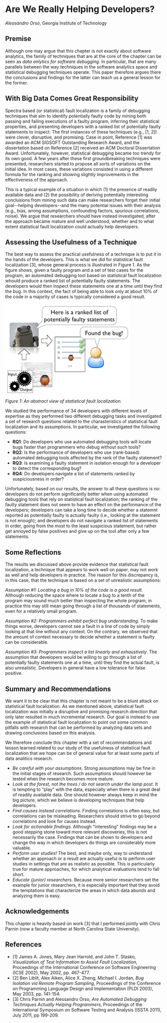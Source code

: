# Are We Really Helping Developers?

_Alessandro Orso_, Georgia Institute of Technology

## Premise

Although one may argue that this chapter is not exactly about software analytics, the family of techniques that are at the core of the chapter can be seen as _data anlytics for software debugging_. In particular, that are many parallels between the way techniques in the software analytics space and statistical debugging techniques operate. This paper therefore argues there the conclusions and findings for the latter can teach us a general lesson for the former.

## With Big Data Comes Great Responsibility

Spectra based (or statistical) fault localization is a family of debugging techniques that aim to identify potentially faulty code by mining both passing and failing executions of a faulty program, inferring their statistical properties, and presenting developers with a ranked list of potentially faulty statements to inspect. The first instances of these techniques (e.g., [1, 2]) were clever, disruptive, and promising. Case in point, Reference [1] was awarded an ACM SIGSOFT Outstanding Research Award, and the dissertation based on Reference [2] received an ACM Doctoral Dissertation Award. Unfortunately, however, statistical debugging became too trendy for its own good. A few years after these first groundbreaking techniques were presented, researchers started to propose all sorts of variations on the initial idea. In most cases, these variations consisted in using a different formula for the ranking and showing slightly improvements in the effectiveness of the approach. 

This is a typical example of a situation in which (1) the presence of readily available data and (2) the possibility of deriving potentially interesting conclusions from mining such data can make researchers forget their initial goal--helping developers--and the many potential issues with their analysis (e.g., bias, wrong assumptions, confounding factors, spurious correlations, noise). We argue that researchers should have instead investigated, after the approach became mature and well understood, whether and to what extent statistical fault localization could actually help developers.

## Assessing the Usefulness of a Technique

The best way to assess the practical usefulness of a technique is to put it in the hands of the developers. This is what we did for statistical fault localization [3], whose general process is illustrated in Figure 1. As the figure shows, given a faulty program and a set of test cases for the program, an automated debugging tool based on statistical fault localization whould produce a ranked list of potentially faulty statements. The developers would then inspect these statements one at a time until they find the bug. In this context, the fact of being able to look only at about 10% of the code in a majority of cases is typically considered a good result.

![Statistical fault localization process](statisticaldebugging.png)<br>
_Figure 1: An abstract view of statistical fault localization._

We studied the performance of 34 developers with different levels of expertise as they performed two different debugging tasks and investigated a set of research questions related to the charasteristics of statistical fault localization and its assumptions. In particular, we investigated the following questions:

+ **RQ1**: Do developers who use automated debugging tools will locate bugs faster than programmers who debug without such tools?
+ **RQ2**: Is the performance of developers who use (rank-based) automated debugging tools affected by the rank of the faulty statement?
+ **RQ3**: Is examining a faulty statement in isolation enough for a developer to detect the corresponding bug?
+ **RQ4**: Do developers navigate a list of statements ranked by suspiciousness in order?

Unfortunately, based on our results, the answer to all these questions is no: developers do not perform significantly better when using automated debugging tools that rely on statistical fault localization; the ranking of the faulty statement does not seem to have an effect on the performance of the developers; developers can take a long time to decide whether a statemnt reported as potentially faulty is actually faulty (i.e., looking at the statement is not enough); and developers do not navigate a ranked list of statements in order, going from the most to the least suspicious statement, but rather get annoyed by false positives and give up on the tool after only a few statements.

## Some Reflections

The results we discussed above provide evidence that statistical fault localization, a technique that appears to work well on paper, may not work as well and help developers in practice. The reason for this discrepancy is, in this case, that the technique is based on a set of unrealistic assumptions:

_Assumption #1: Locating a bug in 10% of the code is a good result_. Although reducing the space where to locate a bug to a tenth of the program may sound much better than inspecting the whole program, in practice this may still mean going through a list of thousands of statements, even for a relatively small program.

_Assumption #2: Programmers exhibit perfect bug understanding_. To make things worse, developers cannot see a fault in a line of code by simply looking at that line without any context. On the contrary, we observed that the amount of context necessary to decide whether a statement is faulty can be considerable.

_Assumption #3: Programmers inspect a list linearly and exhaustively_. The assumption that developers would be willing to go through a list of potentially faulty statements one at a time, until they find the actual fault, is also unrealistic. Developers in general have a low tolerance for false positive.

## Summary and Recommendations

We want it to be clear that this chapter is not meant to be a blunt attack on statistical fault localization. As we mentioned above, statistical fault localization was initially a disruptive and promising research direction that only later resulted in much incremental research. Our goal is instead to use the example of statistical fault localization to point out some common pitfalls with research that can be performed by analyzing data sets and drawing conclusions based on this analysis.

We therefore conclude this chapter with a set of recommendations and lesson learned related to our study of the usefulness of statistical fault localization that we hope can be of general value for at least some parts of data analitics research.

+ _Be careful with your assumptions_. Strong assumptions may be fine in the initial stages of research. Such assumptions should however be tested when the research becomes more mature.
+ _Look at the forest, not the trees / do not search under the lamp post_. It is tempting to "play" with the data, especially when there is a great deal of readily available data. One should however always keep in mind the big picture, which we believe is developing techniques that help developers. 
+ _Find causes instead correlations_. Finding correlations is often easy, but correlations can be misleading. Researchers should strive to go beyond correlations and look for causes instead.
+ _Look for actionable findings_. Although "interesting" findings may be a good stepping stone toward more relevant discoveries, this is not necessarily the case. Findings that can be shown to developers and change the way in which developers do things are considerably more valuable.
+ _Perform user studies!_ The best, and maybe only, way to understand whether an approach or a result are actually useful is to perform user studies in settings that are as realistic as possible. This is particularly true for mature approaches, for which analytical evaluations tend to fall short.
+ _Educate (junior) researchers_. Because more senior researchers set the example for junior researchers, it is especially important that they avoid the temptations that characterize the areas in which data abunds and analyzing them is easy.
 
## Acknowledgements
This chapter is heavily based on work [3] that I performed jointly with Chris Parnin (now a faculty member at North Carolina State University).

## References

+ [1] James A. Jones, Mary Jean Harrold, and John T. Stasko, _Visualization of Test Information to Assist Fault Localization_, Proceedings of the International Conference on Software Engineering (ICSE 2002), May 2002, pp. 467-477.
+ [2] 	Ben Liblit, Alex Aiken, Alice X. Zheng, Michael I. Jordan, _Bug Isolation via Remote Program Sampling_, Proceedings of the Conference on Programming Language Design and Implementation (PLDI 2003), May 2003, pp. 141-154.
+ [3] Chris Parnin and Alessandro Orso, _Are Automated Debugging Techniques Actually Helping Programmers_, Proceedings of the International Symposium on Software Testing and Analysis (ISSTA 2011), July 2011, pp 199-209.